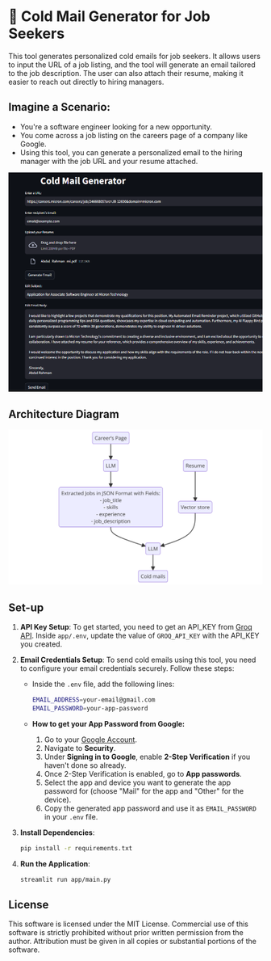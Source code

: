 # 📧 Cold Mail Generator for Job Seekers

This tool generates personalized cold emails for job seekers. It allows users to input the URL of a job listing, and the tool will generate an email tailored to the job description. The user can also attach their resume, making it easier to reach out directly to hiring managers.

## **Imagine a Scenario:**

- You're a software engineer looking for a new opportunity.
- You come across a job listing on the careers page of a company like Google.
- Using this tool, you can generate a personalized email to the hiring manager with the job URL and your resume attached.

![img.png](imgs/img.png)

## Architecture Diagram
![img.png](imgs/architecture.png)

## Set-up

1. **API Key Setup**: To get started, you need to get an API_KEY from [Groq API](https://console.groq.com/keys). Inside `app/.env`, update the value of `GROQ_API_KEY` with the API_KEY you created.

2. **Email Credentials Setup**: To send cold emails using this tool, you need to configure your email credentials securely. Follow these steps:

    - Inside the `.env` file, add the following lines:
      ```bash
      EMAIL_ADDRESS=your-email@gmail.com
      EMAIL_PASSWORD=your-app-password
      ```
      
    - **How to get your App Password from Google:**
      1. Go to your [Google Account](https://myaccount.google.com/).
      2. Navigate to **Security**.
      3. Under **Signing in to Google**, enable **2-Step Verification** if you haven't done so already.
      4. Once 2-Step Verification is enabled, go to **App passwords**.
      5. Select the app and device you want to generate the app password for (choose "Mail" for the app and "Other" for the device).
      6. Copy the generated app password and use it as `EMAIL_PASSWORD` in your `.env` file.

3. **Install Dependencies**:
    ```bash
    pip install -r requirements.txt
    ```

4. **Run the Application**:
    ```bash
    streamlit run app/main.py
    ```

## License
This software is licensed under the MIT License. Commercial use of this software is strictly prohibited without prior written permission from the author. Attribution must be given in all copies or substantial portions of the software.
